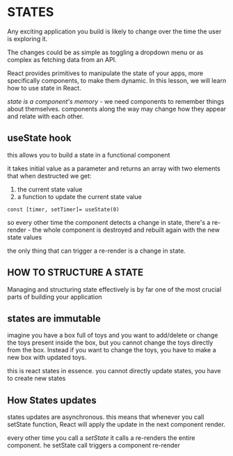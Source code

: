 # STATES

Any exciting application you build is likely to change over the time the user is exploring it.

The changes could be as simple as toggling a dropdown menu or as complex as fetching data from an API.

React provides primitives to manipulate the state of your apps, more specifically components, to make them dynamic. In this lesson, we will learn how to use state in React.

_state is a component's memory_ - we need components to remember things about themselves. components along the way may change how they appear and relate with each other.

## useState hook

this allows you to build a state in a functional component

it takes initial value as a parameter and returns an array with two elements that when destructed we get:

1. the current state value
2. a function to update the current state value

`const [timer, setTimer]= useState(0)`

so every other time the component detects a change in state, there's a re-render - the whole component is destroyed and rebuilt again with the new state values

the only thing that can trigger a re-render is a change in state.

## HOW TO STRUCTURE A STATE

Managing and structuring state effectively is by far one of the most crucial parts of building your application

## states are immutable

imagine you have a box full of toys and you want to add/delete or change the toys present inside the box, but you cannot change the toys directly from the box. Instead if you want to change the toys, you have to make a new box with updated toys.

this is react states in essence. you cannot directly update states, you have to create new states

## How States updates

states updates are asynchronous. this means that whenever you call setState function, React will apply the update in the next component render.

every other time you call a _setState_ it calls a re-renders the entire component. he setState call triggers a component re-render
